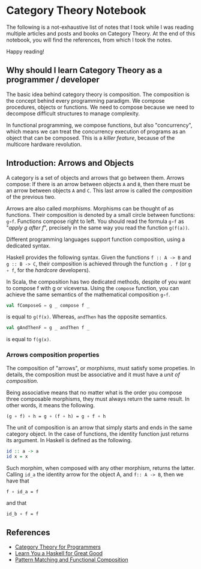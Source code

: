 # Category Theory Notebook

The following is a not-exhaustive list of notes that I took while I was reading multiple articles and posts and books on Category Theory. At the end of this notebook, you will find the references, from which I took the notes.

Happy reading!

## Why should I learn Category Theory as a programmer / developer

The basic idea behind category theory is composition. The composition is the concept behind every programming paradigm. We compose procedures, objects or functions. We need to compose because we need to decompose difficult structures to manage complexity.

In functional programming, we compose functions, but also "concurrency", which means we can treat the concurrency execution of programs as an object that can be composed. This is a _killer feature_, because of the multicore hardware revolution.

## Introduction: Arrows and Objects
A category is a set of objects and arrows that go between them. Arrows compose: If there is an arrow between objects `A` and `B`, then there must be an arrow between objects `A` and `C`. This last arrow is called the _composition_ of the previous two. 

Arrows are also called _morphisms_. Morphisms can be thought of as functions. Their composition is denoted by a small circle between functions: `g∘f`. Functions compose right to left. You should read the formula `g∘f` as "_apply g after f_", precisely in the same way you read the function `g(f(a))`.

Different programming languages support function composition, using a dedicated syntax.

Haskell provides the following syntax. Given the functions `f :: A -> B` and `g :: B -> C`, their composition is achieved through the function `g . f` (or `g ∘ f`, for the _hardcore_ developers).

In Scala, the composition has two dedicated methods, despite of you want to compose f with g or viceversa. Using the `compose` function, you can achieve the same semantics of the mathematical composition `g∘f`. 
```scala
val fComposeG = g _ compose f _
``` 
is equal to `g(f(x)`. Whereas, `andThen` has the opposite semantics. 
```scala
val gAndThenF = g _ andThen f _
``` 
is equal to `f(g(x)`.

### Arrows composition properties

The composition of "arrows", or _morphisms_, must satisfy some propeties. In details, the composition must be associative and it must have a _unit of composition_.

Being associative means that no matter what is the order you compose three composable morphisms, they must always return the same result. In other words, it means the following.

```
(g ∘ f) ∘ h = g ∘ (f ∘ h) = g ∘ f ∘ h
```

The unit of composition is an arrow that simply starts and ends in the same category object. In the case of functions, the identity function just returns its argument. In Haskell is defined as the following.

```haskell
id :: a -> a
id x = x
```

Such morphim, when composed with any other morphism, returns the latter. Calling `id_a` the identity arrow for the object A, and `f:: A -> B`, then we have that

```
f ∘ id_a = f
```

and that 

```
id_b ∘ f = f
```

## References
- [Category Theory for Programmers](https://bartoszmilewski.com/2014/10/28/category-theory-for-programmers-the-preface/)
- [Learn You a Haskell for Great Good](http://learnyouahaskell.com/)
- [Pattern Matching and Functional Composition](https://twitter.github.io/scala_school/pattern-matching-and-functional-composition.html)
